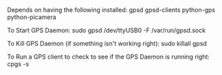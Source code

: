 Depends on having the following installed:
	gpsd
	gpsd-clients
	python-gps
	python-picamera


To Start GPS Daemon:
	sudo gpsd /dev/ttyUSB0 -F /var/run/gpsd.sock


To Kill GPS Daemon (if something isn't working right):
	sudo killall gpsd


To Run a GPS client to check to see if the GPS Daemon is running right:
	cpgs -s
